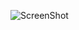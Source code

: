 ![ScreenShot](https://kajabi-storefronts-production.global.ssl.fastly.net/kajabi-storefronts-production/themes/1065395/settings_images/knGVvesbTcKQretcqXr8_file.jpg)
